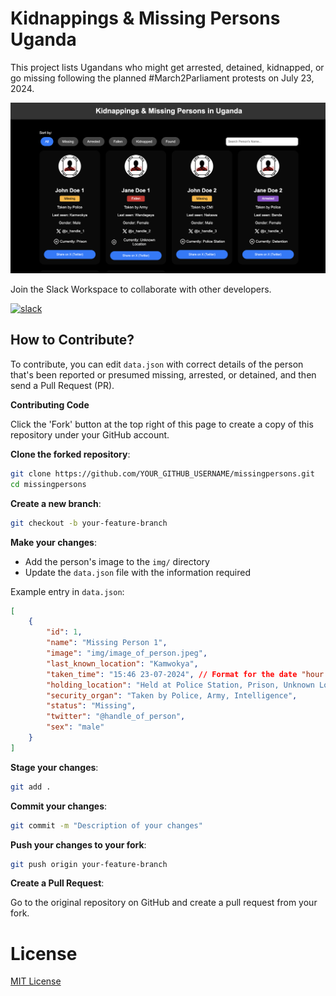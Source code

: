 # Kidnappings & Missing Persons Uganda

This project lists Ugandans who might get arrested, detained, kidnapped, or go missing following the planned #March2Parliament protests on July 23, 2024.

![Kidnappings & Missing Persons Uganda](screenshot.png)

Join the Slack Workspace to collaborate with other developers.

[![slack](https://img.shields.io/badge/Slack-4A154B?style=for-the-badge&logo=slack&logoColor=white)](https://join.slack.com/t/marchtoparliamentug/shared_invite/zt-2n63veudi-TjcscMIMsO31AqN7rGV7ZQ)


## How to Contribute?

To contribute, you can edit `data.json` with correct details of the person that's been reported or presumed missing, arrested, or detained, and then send a Pull Request (PR).

**Contributing Code**

Click the 'Fork' button at the top right of this page to create a copy of this repository under your GitHub account.

**Clone the forked repository**:

```bash
git clone https://github.com/YOUR_GITHUB_USERNAME/missingpersons.git
cd missingpersons
```

**Create a new branch**:
```bash
git checkout -b your-feature-branch
```

**Make your changes**:

- Add the person's image to the `img/` directory
- Update the `data.json` file with the information required

Example entry in `data.json`:

```json
[
    {
        "id": 1,
        "name": "Missing Person 1",
        "image": "img/image_of_person.jpeg",
        "last_known_location": "Kamwokya", 
		"taken_time": "15:46 23-07-2024", // Format for the date "hour:minutes dd-mm-yyyy"
        "holding_location": "Held at Police Station, Prison, Unknown Location",
        "security_organ": "Taken by Police, Army, Intelligence",
        "status": "Missing",
        "twitter": "@handle_of_person",
        "sex": "male"
    }
]
```

**Stage your changes**:
```bash
git add .
```

**Commit your changes**:
```bash
git commit -m "Description of your changes"
```

**Push your changes to your fork**:
```bash
git push origin your-feature-branch
```

**Create a Pull Request**:

Go to the original repository on GitHub and create a pull request from your fork.

# License
[MIT License](https://github.com/wkambale/missingpersons/blob/main/LICENSE)
